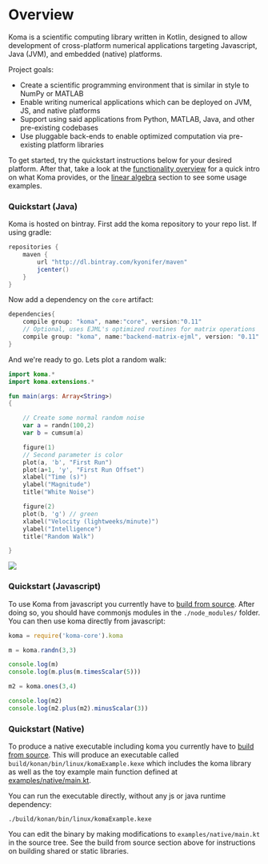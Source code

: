 # Overview

Koma is a scientific computing library written in Kotlin, designed to allow development 
of cross-platform numerical applications targeting Javascript, Java (JVM), and embedded (native) platforms.

Project goals:

- Create a scientific programming environment that is similar in style to NumPy or MATLAB
- Enable writing numerical applications which can be deployed on JVM, JS, and native platforms
- Support using said applications from Python, MATLAB, Java, and other pre-existing codebases
- Use pluggable back-ends to enable optimized computation via pre-existing platform libraries

To get started, try the quickstart instructions below for your desired platform. After that,
take a look at the [functionality overview](General_Usage_Guide/Functionality_Overview.md) for a quick intro on what Koma provides, or the [linear algebra](General_Usage_Guide/Matrices_&_Linear_Algebra.md) section to see some usage examples.


### Quickstart (Java)

Koma is hosted on bintray. First add the koma repository to your repo list. If
using gradle:

```groovy
repositories { 
    maven { 
        url "http://dl.bintray.com/kyonifer/maven" 
        jcenter()
    } 
}
```

Now add a dependency on the `core` artifact:

```Groovy
dependencies{
    compile group: "koma", name:"core", version:"0.11"
    // Optional, uses EJML's optimized routines for matrix operations
    compile group: "koma", name:"backend-matrix-ejml", version: "0.11"
}
```

And we're ready to go. Lets plot a random walk:

```kotlin
import koma.*
import koma.extensions.*

fun main(args: Array<String>)
{

    // Create some normal random noise
    var a = randn(100,2)
    var b = cumsum(a)

    figure(1)
    // Second parameter is color
    plot(a, 'b', "First Run")
    plot(a+1, 'y', "First Run Offset")
    xlabel("Time (s)")
    ylabel("Magnitude")
    title("White Noise")

    figure(2)
    plot(b, 'g') // green
    xlabel("Velocity (lightweeks/minute)")
    ylabel("Intelligence")
    title("Random Walk")

}
```
![](https://raw.githubusercontent.com/kyonifer/koma/imgs/plotting.png)

### Quickstart (Javascript)

To use Koma from javascript you currently have to [build from source](General_Usage_Guide/Advanced/Build_From_Source.md).
After doing so, you should have commonjs modules in the `./node_modules/` folder. 
You can then use koma directly from javascript:

```javascript
koma = require('koma-core').koma

m = koma.randn(3,3)

console.log(m)
console.log(m.plus(m.timesScalar(5)))

m2 = koma.ones(3,4)

console.log(m2)
console.log(m2.plus(m2).minusScalar(3))
```

### Quickstart (Native)

To produce a native executable including koma you currently have to [build from source](General_Usage_Guide/Advanced/Build_From_Source.md). 
This will produce an executable called `build/konan/bin/linux/komaExample.kexe` which 
includes the koma library as well as the toy example main function 
defined at [examples/native/main.kt](https://github.com/kyonifer/koma/blob/master/examples/native/main.kt).


You can run the executable directly, without any js or java runtime dependency:

```
./build/konan/bin/linux/komaExample.kexe
```

You can edit the binary by making modifications to `examples/native/main.kt` in the source tree.
See the build from source section above for instructions on building shared or static libraries.


